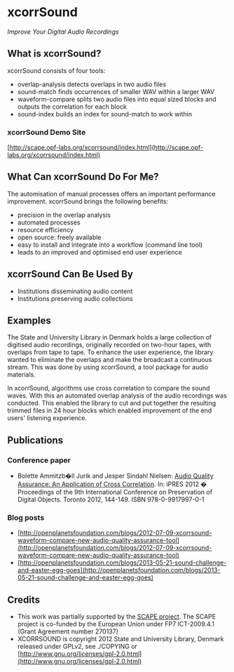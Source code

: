 xcorrSound
==========
*Improve Your Digital Audio Recordings*

What is xcorrSound?
-------------------
xcorrSound consists of four tools:

* overlap-analysis detects overlaps in two audio files
* sound-match finds occurrences of smaller WAV within a larger WAV
* waveform-compare splits two audio files into equal sized blocks and outputs the correlation for each block
* sound-index builds an index for sound-match to work within

### xcorrSound Demo Site

[http://scape.opf-labs.org/xcorrsound/index.html](http://scape.opf-labs.org/xcorrsound/index.html)

What Can xcorrSound Do For Me?
------------------------------
The automisation of manual processes offers an important performance improvement.
xcorrSound brings the following benefits:

* precision in the overlap analysis
* automated processes
* resource efficiency
* open source: freely available
* easy to install and integrate into a workflow (command line tool)
* leads to an improved and optimised end user experience

xcorrSound Can Be Used By
-------------------------

* Institutions disseminating audio content
* Institutions preserving audio collections

Examples
--------
The State and University Library in Denmark holds a large collection of digitised audio recordings, originally recorded on two-hour tapes, with overlaps from tape to tape. To enhance the user experience, the library wanted to eliminate the overlaps and make the broadcast a continuous stream. This was done by using xcorrSound, a tool package for audio materials.

In xcorrSound, algorithms use cross correlation to compare the sound waves. With this an automated overlap analysis of the audio recordings was conducted. This enabled the library to cut and put together the resulting trimmed files in 24 hour blocks which enabled improvement of the end users' listening experience. 

Publications
------------

### Conference paper

* Bolette Ammitzb�ll Jurik and Jesper Sindahl Nielsen: [Audio Quality Assurance: An Application of Cross Correlation](http://www.scape-project.eu/publication/audio-quality-assurance). In: iPRES 2012 � Proceedings of the 9th International Conference on Preservation of Digital Objects. Toronto 2012, 144-149. ISBN 978-0-9917997-0-1 

### Blog posts

* [http://openplanetsfoundation.com/blogs/2012-07-09-xcorrsound-waveform-compare-new-audio-quality-assurance-tool](http://openplanetsfoundation.com/blogs/2012-07-09-xcorrsound-waveform-compare-new-audio-quality-assurance-tool)
* [http://openplanetsfoundation.com/blogs/2013-05-21-sound-challenge-and-easter-egg-goes](http://openplanetsfoundation.com/blogs/2013-05-21-sound-challenge-and-easter-egg-goes)


Credits
-------

* This work was partially supported by the [SCAPE project](http://scape-project.eu). The SCAPE project is co-funded 
by the European Union under FP7 ICT-2009.4.1 (Grant Agreement number 270137)
* XCORRSOUND is copyright 2012 State and University Library, Denmark released under GPLv2, see ./COPYING or [http://www.gnu.org/licenses/gpl-2.0.html](http://www.gnu.org/licenses/gpl-2.0.html)
